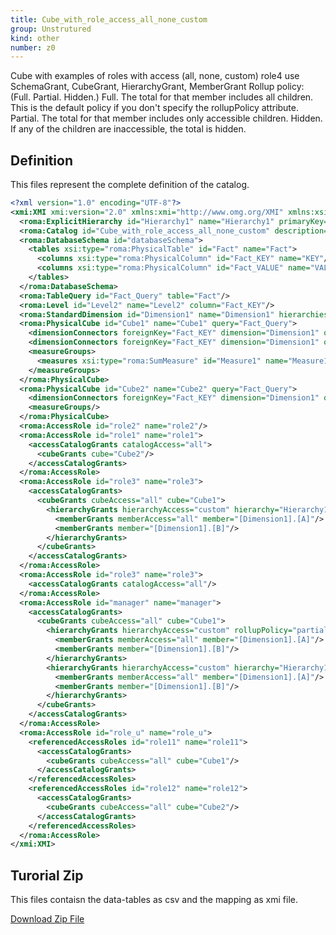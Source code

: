 ```yaml
---
title: Cube_with_role_access_all_none_custom
group: Unstrutured
kind: other
number: z0
---
```

Cube with examples of roles with access (all, none, custom)
role4 use SchemaGrant, CubeGrant, HierarchyGrant, MemberGrant
Rollup policy: (Full. Partial. Hidden.)
Full. The total for that member includes all children. This is the default policy if you don't specify the rollupPolicy attribute.
Partial. The total for that member includes only accessible children.
Hidden. If any of the children are inaccessible, the total is hidden.



## Definition

This files represent the complete definition of the catalog.

```xml
<?xml version="1.0" encoding="UTF-8"?>
<xmi:XMI xmi:version="2.0" xmlns:xmi="http://www.omg.org/XMI" xmlns:xsi="http://www.w3.org/2001/XMLSchema-instance" xmlns:roma="https://www.daanse.org/spec/org.eclipse.daanse.rolap.mapping">
  <roma:ExplicitHierarchy id="Hierarchy1" name="Hierarchy1" primaryKey="Fact_KEY" query="Fact_Query" levels="Level2"/>
  <roma:Catalog id="Cube_with_role_access_all_none_custom" description="Schema with role access all, none, custom" name="Cube_with_role_access_all_none_custom" cubes="Cube1 Cube2" accessRoles="role1 role11 role12 role2 role3 role3 manager role_u" dbschemas="databaseSchema"/>
  <roma:DatabaseSchema id="databaseSchema">
    <tables xsi:type="roma:PhysicalTable" id="Fact" name="Fact">
      <columns xsi:type="roma:PhysicalColumn" id="Fact_KEY" name="KEY"/>
      <columns xsi:type="roma:PhysicalColumn" id="Fact_VALUE" name="VALUE" type="Integer"/>
    </tables>
  </roma:DatabaseSchema>
  <roma:TableQuery id="Fact_Query" table="Fact"/>
  <roma:Level id="Level2" name="Level2" column="Fact_KEY"/>
  <roma:StandardDimension id="Dimension1" name="Dimension1" hierarchies="Hierarchy1"/>
  <roma:PhysicalCube id="Cube1" name="Cube1" query="Fact_Query">
    <dimensionConnectors foreignKey="Fact_KEY" dimension="Dimension1" overrideDimensionName="Dimension1" id="DimensionConnector1"/>
    <dimensionConnectors foreignKey="Fact_KEY" dimension="Dimension1" overrideDimensionName="Dimension2" id="DimensionConnector2"/>
    <measureGroups>
      <measures xsi:type="roma:SumMeasure" id="Measure1" name="Measure1" column="Fact_VALUE"/>
    </measureGroups>
  </roma:PhysicalCube>
  <roma:PhysicalCube id="Cube2" name="Cube2" query="Fact_Query">
    <dimensionConnectors foreignKey="Fact_KEY" dimension="Dimension1" overrideDimensionName="Dimension1"/>
    <measureGroups/>
  </roma:PhysicalCube>
  <roma:AccessRole id="role2" name="role2"/>
  <roma:AccessRole id="role1" name="role1">
    <accessCatalogGrants catalogAccess="all">
      <cubeGrants cube="Cube2"/>
    </accessCatalogGrants>
  </roma:AccessRole>
  <roma:AccessRole id="role3" name="role3">
    <accessCatalogGrants>
      <cubeGrants cubeAccess="all" cube="Cube1">
        <hierarchyGrants hierarchyAccess="custom" hierarchy="Hierarchy1" topLevel="Level2">
          <memberGrants memberAccess="all" member="[Dimension1].[A]"/>
          <memberGrants member="[Dimension1].[B]"/>
        </hierarchyGrants>
      </cubeGrants>
    </accessCatalogGrants>
  </roma:AccessRole>
  <roma:AccessRole id="role3" name="role3">
    <accessCatalogGrants catalogAccess="all"/>
  </roma:AccessRole>
  <roma:AccessRole id="manager" name="manager">
    <accessCatalogGrants>
      <cubeGrants cubeAccess="all" cube="Cube1">
        <hierarchyGrants hierarchyAccess="custom" rollupPolicy="partial" hierarchy="Hierarchy1" topLevel="Level2">
          <memberGrants memberAccess="all" member="[Dimension1].[A]"/>
          <memberGrants member="[Dimension1].[B]"/>
        </hierarchyGrants>
        <hierarchyGrants hierarchyAccess="custom" hierarchy="Hierarchy1" bottomLevel="Level2" topLevel="Level2">
          <memberGrants memberAccess="all" member="[Dimension1].[A]"/>
          <memberGrants member="[Dimension1].[B]"/>
        </hierarchyGrants>
      </cubeGrants>
    </accessCatalogGrants>
  </roma:AccessRole>
  <roma:AccessRole id="role_u" name="role_u">
    <referencedAccessRoles id="role11" name="role11">
      <accessCatalogGrants>
        <cubeGrants cubeAccess="all" cube="Cube1"/>
      </accessCatalogGrants>
    </referencedAccessRoles>
    <referencedAccessRoles id="role12" name="role12">
      <accessCatalogGrants>
        <cubeGrants cubeAccess="all" cube="Cube2"/>
      </accessCatalogGrants>
    </referencedAccessRoles>
  </roma:AccessRole>
</xmi:XMI>

```



## Turorial Zip
This files contaisn the data-tables as csv and the mapping as xmi file.

<a href="./zip/tutorial.accessallnonecustom.zip" download>Download Zip File</a>
